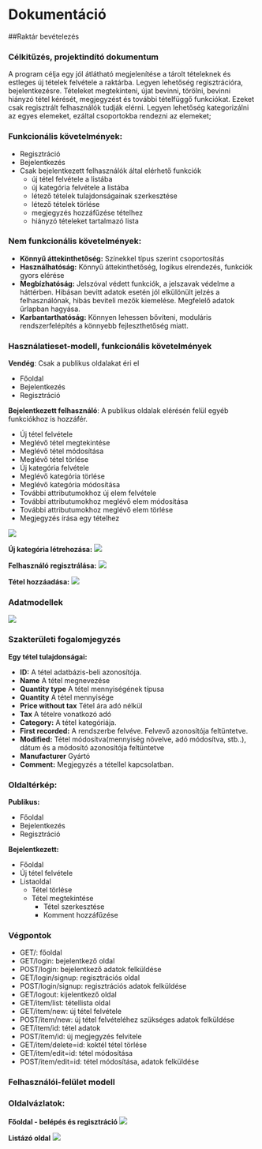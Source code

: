 # Dokumentáció
##Raktár bevételezés

###	Célkitűzés, projektindító dokumentum
A program célja egy jól átlátható megjelenítése a tárolt tételeknek és estleges új tételek felvétele a raktárba. Legyen lehetőség regisztrációra, bejelentkezésre. Tételeket megtekinteni, újat bevinni, törölni, bevinni hiányzó tétel kérését, megjegyzést és további tételfüggő funkciókat. Ezeket csak regisztrált felhasználók tudják elérni. Legyen lehetőség kategorizálni az egyes elemeket, ezáltal csoportokba rendezni az elemeket;

###	Funkcionális követelmények:
* Regisztráció
* Bejelentkezés
* Csak bejelentkezett felhasználók által elérhető funkciók
  - új tétel felvétele a listába
  - új kategória felvétele a listába
  - létező tételek tulajdonságainak szerkesztése
  - létező tételek törlése
  - megjegyzés hozzáfűzése tételhez
  - hiányzó tételeket tartalmazó lista

###	Nem funkcionális követelmények:
*	**Könnyű áttekinthetőség:** Színekkel típus szerint csoportosítás
*	**Használhatóság:** Könnyű áttekinthetőség, logikus elrendezés, funkciók gyors elérése
*	**Megbízhatóság:** Jelszóval védett funkciók, a jelszavak védelme a háttérben. Hibásan bevitt adatok esetén jól elkülönült jelzés a felhasználónak, hibás beviteli mezők kiemelése. Megfelelő adatok űrlapban hagyása.
*	**Karbantarthatóság:** Könnyen lehessen bővíteni, moduláris rendszerfelépítés a könnyebb fejleszthetőség miatt.


###	Használatieset-modell, funkcionális követelmények

**Vendég**: Csak a publikus oldalakat éri el

*	Főoldal
*	Bejelentkezés
*	Regisztráció

**Bejelentkezett felhasználó**: A publikus oldalak elérésén felül egyéb funkciókhoz is hozzáfér.

*	Új tétel felvétele
*	Meglévő tétel megtekintése
*	Meglévő tétel módosítása
*	Meglévő tétel törlése
*	Új kategória felvétele
*	Meglévő kategória törlése
*	Meglévő kategória módosítása
*	További attributumokhoz új elem felvétele
*	További attributumokhoz meglévő elem módosítása
*	További attributumokhoz meglévő elem törlése
*	Megjegyzés írása egy tételhez

![](esetdiagram.png)


**Új kategória létrehozása:**
![](regisztracio_esetdiagram.png)

**Felhasználó regisztrálása:**
![](user_registration.png)

**Tétel hozzáadása:**
![](tetel_hozzaadas.png)


###	Adatmodellek
![](dbmodel.png)


###	Szakterületi fogalomjegyzés

**Egy tétel tulajdonságai:**
* **ID:** A tétel adatbázis-beli azonosítója.
* **Name** A tétel megnevezése
* **Quantity type** A tétel mennyiségének típusa
* **Quantity** A tétel mennyisége
* **Price without tax** Tétel ára adó nélkül
* **Tax** A tételre vonatkozó adó
* **Category:** A tétel kategóriája.
* **First recorded:** A rendszerbe felvéve. Felvevő azonosítója feltüntetve.
* **Modified:** Tétel módosítva(mennyiség növelve, adó módosítva, stb..), dátum és a módosító azonosítója feltüntetve
* **Manufacturer** Gyártó
* **Comment:** Megjegyzés a tétellel kapcsolatban.


###	Oldaltérkép:

**Publikus:**
* Főoldal
* Bejelentkezés
* Regisztráció

**Bejelentkezett:**
* Főoldal
* Új tétel felvétele
* Listaoldal
  * Tétel törlése 
  * Tétel megtekintése
    * Tétel szerkesztése 
    * Komment hozzáfűzése

###	Végpontok

* GET/: főoldal
* GET/login: bejelentkező oldal
* POST/login: bejelentkező adatok felküldése
* GET/login/signup: regisztrációs oldal
* POST/login/signup: regisztrációs adatok felküldése
* GET/logout: kijelentkező oldal
* GET/item/list: tétellista oldal
* GET/item/new: új tétel felvétele
* POST/item/new: új tétel felvételéhez szükséges adatok felküldése
* GET/item/id: tétel adatok
* POST/item/id: új megjegyzés felvitele
* GET/item/delete=id: koktél tétel törlése
* GET/item/edit=id: tétel módosítása
* POST/item/edit=id: tétel módosítása, adatok felküldése

###	Felhasználói-felület modell

###	Oldalvázlatok:
**Főoldal - belépés és regisztráció**
![](index.jpg)

**Listázó oldal**
![](item_list.jpg)